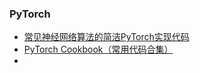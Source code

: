 ### PyTorch

- [常见神经网络算法的简洁PyTorch实现代码](https://github.com/lab-ml/nn)
- [PyTorch Cookbook（常用代码合集）](https://mp.weixin.qq.com/s?__biz=MzIyNjM2MzQyNg==&mid=2247550653&idx=2&sn=c0ec5fe1aa8e725a683b040171c05cc4&chksm=e873d7f0df045ee625f4f811d17352368e052bd0b94cc14ba6ab2ea8408b9c92dd675d58af9f&&xtrack=1&scene=90&subscene=93&sessionid=1612184407&clicktime=1612184427&enterid=1612184427#rd)
- 